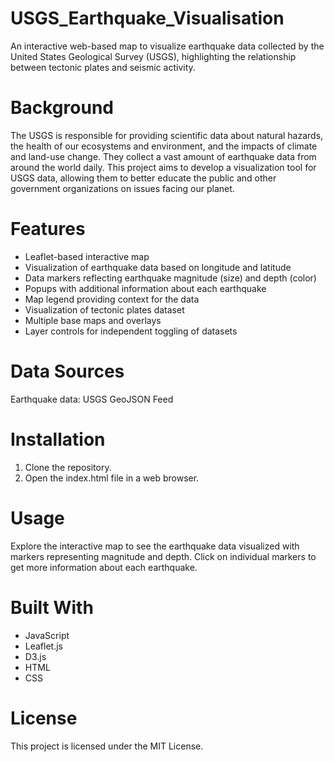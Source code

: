 # USGS_Earthquake_Visualisation
An interactive web-based map to visualize earthquake data collected by the United States Geological Survey (USGS), highlighting the relationship between tectonic plates and seismic activity.

# Background
The USGS is responsible for providing scientific data about natural hazards, the health of our ecosystems and environment, and the impacts of climate and land-use change. They collect a vast amount of earthquake data from around the world daily. This project aims to develop a visualization tool for USGS data, allowing them to better educate the public and other government organizations on issues facing our planet.

# Features
- Leaflet-based interactive map
- Visualization of earthquake data based on longitude and latitude
- Data markers reflecting earthquake magnitude (size) and depth (color)
- Popups with additional information about each earthquake
- Map legend providing context for the data
- Visualization of tectonic plates dataset
- Multiple base maps and overlays
- Layer controls for independent toggling of datasets  

# Data Sources
Earthquake data: USGS GeoJSON Feed

# Installation
1. Clone the repository.
2. Open the index.html file in a web browser.

# Usage
Explore the interactive map to see the earthquake data visualized with markers representing magnitude and depth. Click on individual markers to get more information about each earthquake.

# Built With
- JavaScript
- Leaflet.js
- D3.js
- HTML
- CSS

# License
This project is licensed under the MIT License.
